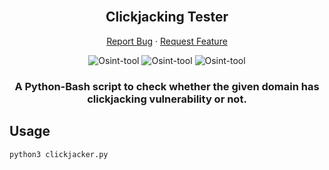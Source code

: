 <br />
<div align="center">
  <h2 align="center">Clickjacking Tester</h2>
  <p align="center">
    <a
      href="https://github.com/Shirshakhtml/clickjacking-tester/issues/new?assignees=&labels=bug">Report
      Bug</a>
    ·
    <a href="https://github.com/Shirshakhtml/clickjacking-tester/issues">Request Feature</a>
  </p>

  <img alt="Osint-tool" src="https://img.shields.io/github/stars/Shirshakhtml/clickjacking-tester">
  <img alt="Osint-tool" src="https://img.shields.io/github/issues/Shirshakhtml/clickjacking-tester">
  <img alt="Osint-tool" src="https://img.shields.io/github/languages/code-size/Shirshakhtml/clickjacking-tester">

</div>
<h3 align="center">A Python-Bash script to check whether the given domain has clickjacking vulnerability or not.</h3>

## Usage 
```
python3 clickjacker.py
```  
